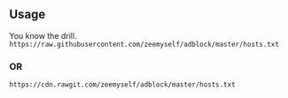 ## Usage
You know the drill.  
`
https://raw.githubusercontent.com/zeemyself/adblock/master/hosts.txt
`
### OR
`
https://cdn.rawgit.com/zeemyself/adblock/master/hosts.txt
`
